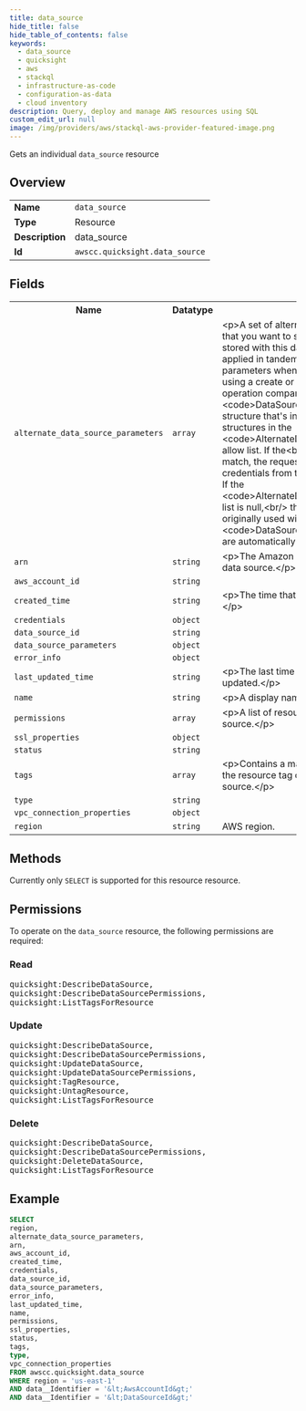 ```yaml
---
title: data_source
hide_title: false
hide_table_of_contents: false
keywords:
  - data_source
  - quicksight
  - aws
  - stackql
  - infrastructure-as-code
  - configuration-as-data
  - cloud inventory
description: Query, deploy and manage AWS resources using SQL
custom_edit_url: null
image: /img/providers/aws/stackql-aws-provider-featured-image.png
---
```

Gets an individual <code>data_source</code> resource

## Overview
<table><tbody>
<tr><td><b>Name</b></td><td><code>data_source</code></td></tr>
<tr><td><b>Type</b></td><td>Resource</td></tr>
<tr><td><b>Description</b></td><td>data_source</td></tr>
<tr><td><b>Id</b></td><td><code>awscc.quicksight.data_source</code></td></tr>
</tbody></table>

## Fields
<table><tbody>
<tr><th>Name</th><th>Datatype</th><th>Description</th></tr>
<tr><td><code>alternate_data_source_parameters</code></td><td><code>array</code></td><td>&lt;p&gt;A set of alternate data source parameters that you want to share for the credentials&lt;br&#x2F;&gt;            stored with this data source. The credentials are applied in tandem with the data source&lt;br&#x2F;&gt;            parameters when you copy a data source by using a create or update request. The API&lt;br&#x2F;&gt;            operation compares the &lt;code&gt;DataSourceParameters&lt;&#x2F;code&gt; structure that's in the request&lt;br&#x2F;&gt;            with the structures in the &lt;code&gt;AlternateDataSourceParameters&lt;&#x2F;code&gt; allow list. If the&lt;br&#x2F;&gt;            structures are an exact match, the request is allowed to use the credentials from this&lt;br&#x2F;&gt;            existing data source. If the &lt;code&gt;AlternateDataSourceParameters&lt;&#x2F;code&gt; list is null,&lt;br&#x2F;&gt;            the &lt;code&gt;Credentials&lt;&#x2F;code&gt; originally used with this &lt;code&gt;DataSourceParameters&lt;&#x2F;code&gt;&lt;br&#x2F;&gt;            are automatically allowed.&lt;&#x2F;p&gt;</td></tr>
<tr><td><code>arn</code></td><td><code>string</code></td><td>&lt;p&gt;The Amazon Resource Name (ARN) of the data source.&lt;&#x2F;p&gt;</td></tr>
<tr><td><code>aws_account_id</code></td><td><code>string</code></td><td></td></tr>
<tr><td><code>created_time</code></td><td><code>string</code></td><td>&lt;p&gt;The time that this data source was created.&lt;&#x2F;p&gt;</td></tr>
<tr><td><code>credentials</code></td><td><code>object</code></td><td></td></tr>
<tr><td><code>data_source_id</code></td><td><code>string</code></td><td></td></tr>
<tr><td><code>data_source_parameters</code></td><td><code>object</code></td><td></td></tr>
<tr><td><code>error_info</code></td><td><code>object</code></td><td></td></tr>
<tr><td><code>last_updated_time</code></td><td><code>string</code></td><td>&lt;p&gt;The last time that this data source was updated.&lt;&#x2F;p&gt;</td></tr>
<tr><td><code>name</code></td><td><code>string</code></td><td>&lt;p&gt;A display name for the data source.&lt;&#x2F;p&gt;</td></tr>
<tr><td><code>permissions</code></td><td><code>array</code></td><td>&lt;p&gt;A list of resource permissions on the data source.&lt;&#x2F;p&gt;</td></tr>
<tr><td><code>ssl_properties</code></td><td><code>object</code></td><td></td></tr>
<tr><td><code>status</code></td><td><code>string</code></td><td></td></tr>
<tr><td><code>tags</code></td><td><code>array</code></td><td>&lt;p&gt;Contains a map of the key-value pairs for the resource tag or tags assigned to the data source.&lt;&#x2F;p&gt;</td></tr>
<tr><td><code>type</code></td><td><code>string</code></td><td></td></tr>
<tr><td><code>vpc_connection_properties</code></td><td><code>object</code></td><td></td></tr>
<tr><td><code>region</code></td><td><code>string</code></td><td>AWS region.</td></tr>

</tbody></table>

## Methods
Currently only <code>SELECT</code> is supported for this resource resource.

## Permissions

To operate on the <code>data_source</code> resource, the following permissions are required:

### Read
<pre>
quicksight:DescribeDataSource,
quicksight:DescribeDataSourcePermissions,
quicksight:ListTagsForResource</pre>

### Update
<pre>
quicksight:DescribeDataSource,
quicksight:DescribeDataSourcePermissions,
quicksight:UpdateDataSource,
quicksight:UpdateDataSourcePermissions,
quicksight:TagResource,
quicksight:UntagResource,
quicksight:ListTagsForResource</pre>

### Delete
<pre>
quicksight:DescribeDataSource,
quicksight:DescribeDataSourcePermissions,
quicksight:DeleteDataSource,
quicksight:ListTagsForResource</pre>


## Example
```sql
SELECT
region,
alternate_data_source_parameters,
arn,
aws_account_id,
created_time,
credentials,
data_source_id,
data_source_parameters,
error_info,
last_updated_time,
name,
permissions,
ssl_properties,
status,
tags,
type,
vpc_connection_properties
FROM awscc.quicksight.data_source
WHERE region = 'us-east-1'
AND data__Identifier = '&lt;AwsAccountId&gt;'
AND data__Identifier = '&lt;DataSourceId&gt;'
```
